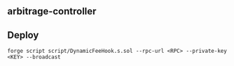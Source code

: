 ## arbitrage-controller

## Deploy
```
forge script script/DynamicFeeHook.s.sol --rpc-url <RPC> --private-key <KEY> --broadcast
```
